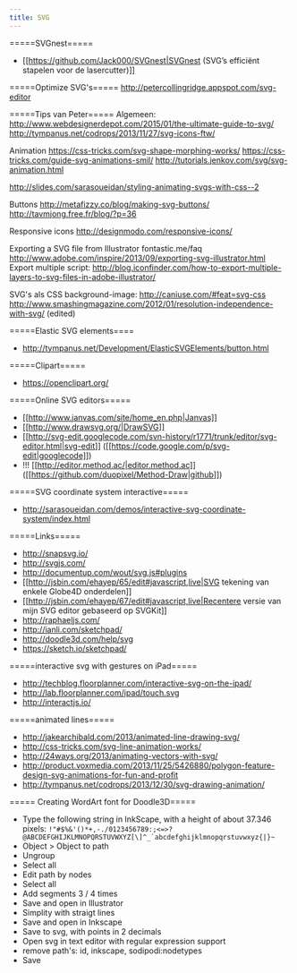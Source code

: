 ```yaml
---
title: SVG
---
```


=====SVGnest=====
* [[https://github.com/Jack000/SVGnest|SVGnest (SVG’s efficiënt stapelen voor de lasercutter)]]

=====Optimize SVG's=====
http://petercollingridge.appspot.com/svg-editor

=====Tips van Peter=====
Algemeen:
http://www.webdesignerdepot.com/2015/01/the-ultimate-guide-to-svg/
http://tympanus.net/codrops/2013/11/27/svg-icons-ftw/

Animation
https://css-tricks.com/svg-shape-morphing-works/
https://css-tricks.com/guide-svg-animations-smil/
http://tutorials.jenkov.com/svg/svg-animation.html

http://slides.com/sarasoueidan/styling-animating-svgs-with-css--2

Buttons
http://metafizzy.co/blog/making-svg-buttons/
http://tavmjong.free.fr/blog/?p=36

Responsive icons
http://designmodo.com/responsive-icons/

Exporting a SVG file from Illustrator
fontastic.me/faq
http://www.adobe.com/inspire/2013/09/exporting-svg-illustrator.html
Export multiple script: http://blog.iconfinder.com/how-to-export-multiple-layers-to-svg-files-in-adobe-illustrator/

SVG's als CSS background-image:
http://caniuse.com/#feat=svg-css
http://www.smashingmagazine.com/2012/01/resolution-independence-with-svg/ (edited)

=====Elastic SVG elements====
* http://tympanus.net/Development/ElasticSVGElements/button.html

=====Clipart=====
* https://openclipart.org/

=====Online SVG editors=====
* [[http://www.janvas.com/site/home_en.php|Janvas]]
* [[http://www.drawsvg.org/|DrawSVG]]
* [[http://svg-edit.googlecode.com/svn-history/r1771/trunk/editor/svg-editor.html|svg-edit]] ([[https://code.google.com/p/svg-edit|googlecode]])
* !!! [[http://editor.method.ac/|editor.method.ac]] ([[https://github.com/duopixel/Method-Draw|github]])

=====SVG coordinate system interactive=====
* http://sarasoueidan.com/demos/interactive-svg-coordinate-system/index.html

=====Links=====
* http://snapsvg.io/
* http://svgjs.com/
* http://documentup.com/wout/svg.js#plugins
* [[http://jsbin.com/ehayep/65/edit#javascript,live|SVG tekening van enkele Globe4D onderdelen]]
* [[http://jsbin.com/ehayep/67/edit#javascript,live|Recentere versie van mijn SVG editor gebaseerd op SVGKit]]
* http://raphaeljs.com/
* http://ianli.com/sketchpad/
* http://doodle3d.com/help/svg
* https://sketch.io/sketchpad/

=====interactive svg with gestures on iPad=====
* http://techblog.floorplanner.com/interactive-svg-on-the-ipad/
* http://lab.floorplanner.com/ipad/touch.svg
* http://interactjs.io/

=====animated lines=====
* http://jakearchibald.com/2013/animated-line-drawing-svg/
* http://css-tricks.com/svg-line-animation-works/
* http://24ways.org/2013/animating-vectors-with-svg/
* http://product.voxmedia.com/2013/11/25/5426880/polygon-feature-design-svg-animations-for-fun-and-profit
* http://tympanus.net/codrops/2013/12/30/svg-drawing-animation/

===== Creating WordArt font for Doodle3D=====
  * Type the following string in InkScape, with a height of about 37.346 pixels:
```!"#$%&'()*+,-./0123456789:;<=>?@ABCDEFGHIJKLMNOPQRSTUVWXYZ[\]^_`abcdefghijklmnopqrstuvwxyz{|}~```
  * Object > Object to path
  * Ungroup
  * Select all
  * Edit path by nodes
  * Select all
  * Add segments 3 / 4 times
  * Save and open in Illustrator
  * Simplity with straigt lines
  * Save and open in Inkscape
  * Save to svg, with points in 2 decimals
  * Open svg in text editor with regular expression support
  * remove path's: id, inkscape, sodipodi:nodetypes
  * Save
